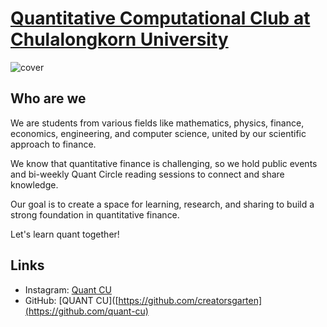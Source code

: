 # [Quantitative Computational Club at Chulalongkorn University](https://www.instagram.com/quantcu/)

![cover]([https://github.com/QUANT-CU/.github/blob/main/github%20cover.png](https://github.com/QUANT-CU/.github/blob/main/cover%20for%20github.png))

## Who are we
We are students from various fields like mathematics, physics, finance, economics, engineering, and computer science, united by our scientific approach to finance.

We know that quantitative finance is challenging, so we hold public events and bi-weekly Quant Circle reading sessions to connect and share knowledge.

Our goal is to create a space for learning, research, and sharing to build a strong foundation in quantitative finance.

Let's learn quant together! 

## Links
- Instagram: [Quant CU](https://www.instagram.com/quantcu/)
- GitHub: [QUANT CU]([https://github.com/creatorsgarten](https://github.com/quant-cu)
